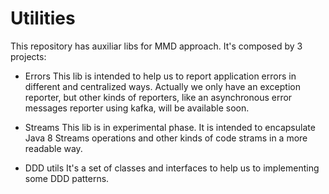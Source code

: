 # Utilities

This repository has auxiliar libs for MMD approach. It's composed by 3 projects:

* Errors
This lib is intended to help us to report application errors in different and centralized ways. Actually we only have an exception reporter, but other kinds of reporters, like an asynchronous error messages reporter using kafka, will be available soon.

* Streams
This lib is in experimental phase. It is intended to encapsulate Java 8 Streams operations and other kinds of code strams in a more readable way.

* DDD utils
It's a set of classes and interfaces to help us to implementing some DDD patterns.

